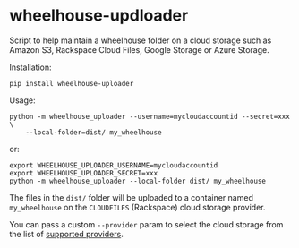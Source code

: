 wheelhouse-updloader
===================

Script to help maintain a wheelhouse folder on a cloud storage such as
Amazon S3, Rackspace Cloud Files, Google Storage or Azure Storage.

Installation:

    pip install wheelhouse-uploader

Usage:

    python -m wheelhouse_uploader --username=mycloudaccountid --secret=xxx \
        --local-folder=dist/ my_wheelhouse

or:

    export WHEELHOUSE_UPLOADER_USERNAME=mycloudaccountid
    export WHEELHOUSE_UPLOADER_SECRET=xxx
    python -m wheelhouse_uploader --local-folder dist/ my_wheelhouse


The files in the `dist/` folder will be uploaded to a container named
`my_wheelhouse` on the `CLOUDFILES` (Rackspace) cloud storage provider.

You can pass a custom `--provider` param to select the cloud storage from
the list of [supported providers](
https://libcloud.readthedocs.org/en/latest/storage/supported_providers.html).
